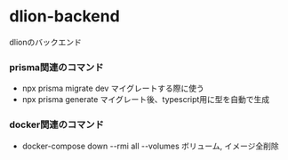 # dlion-backend
dlionのバックエンド

### prisma関連のコマンド
- npx prisma migrate dev
    マイグレートする際に使う
- npx prisma generate
    マイグレート後、typescript用に型を自動で生成

### docker関連のコマンド
- docker-compose down --rmi all --volumes
    ボリューム, イメージ全削除